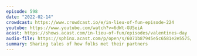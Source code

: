 ```yaml
---
episode: 598
date: "2022-02-14"
crowdcast: https://www.crowdcast.io/e/in-lieu-of-fun-episode-224
youtube: https://www.youtube.com/watch?v=6dWt-GU5eiA
acast: https://shows.acast.com/in-lieu-of-fun/episodes/valentines-day
audio-file: https://sphinx.acast.com/p/open/s/6071b87945e5c6581e2e5575/e/620b09b4c256960014e7a371/media.mp3
summary: Sharing tales of how folks met their partners
---
```



